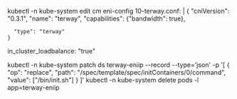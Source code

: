 kubectl -n kube-system edit cm eni-config
  10-terway.conf: |
    {
      "cniVersion": "0.3.1",
      "name": "terway",
      "capabilities": {"bandwidth": true},

      "type": "terway"
    }
  in_cluster_loadbalance: "true"

kubectl -n kube-system patch ds terway-eniip --record --type='json' -p '[
  {
    "op": "replace",
    "path": "/spec/template/spec/initContainers/0/command",
    "value":  ["/bin/init.sh"]
  }
]'
kubectl -n kube-system delete pods -l app=terway-eniip
